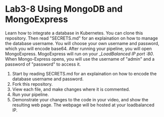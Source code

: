 # Lab3-8 Using MongoDB and MongoExpress
Learn how to integrate a database in Kubernetes.  You can clone this repository.  Then read "SECRETS.md" for an explaination on how to manage the database username. You will choose your own username and password, which you will encode base64.  After running your pipeline, you will open MongoExpress.   MogoExpress will run on your __LoadBalanced IP port :80_. When Mongo-Express opens, you will use the username of "admin" and a password of "password" to access it.

1) Start by reading SECRETS.md for an explaination on how to encode the database username and password.
2) Fork this repository.
3) View each file, and make changes where it is commented.  
4) Run your pipeline.
5) Demonstrate your changes to the code in your video, and show the resulting web page.  The webpage will be hosted at your loadbalanced IP.
